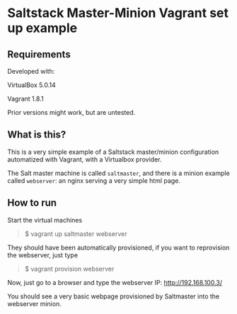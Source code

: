 # Saltstack Master-Minion Vagrant set up example

## Requirements

Developed with:

VirtualBox 5.0.14

Vagrant 1.8.1

Prior versions might work, but are untested.

## What is this?

This is a very simple example of a Saltstack master/minion configuration automatized with Vagrant, with a Virtualbox provider.

The Salt master machine is called `saltmaster`, and there is a minion example called `webserver`: an nginx serving a very simple html page.

## How to run

Start the virtual machines

> $ vagrant up saltmaster webserver

They should have been automatically provisioned, if you want to reprovision the webserver, just type

> $ vagrant provision webserver

Now, just go to a browser and type the webserver IP: http://192.168.100.3/

You should see a very basic webpage provisioned by Saltmaster into the webserver minion.
